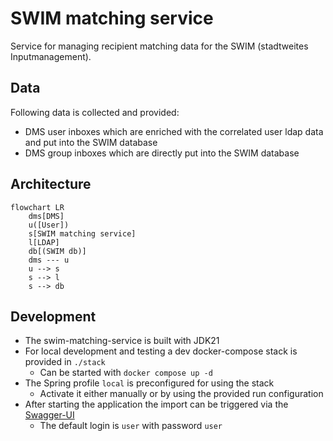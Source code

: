 # SWIM matching service

Service for managing recipient matching data for the SWIM (stadtweites Inputmanagement).

## Data

Following data is collected and provided:
- DMS user inboxes which are enriched with the correlated user ldap data and put into the SWIM database
- DMS group inboxes which are directly put into the SWIM database

## Architecture

```mermaid
flowchart LR
    dms[DMS]
    u([User])
    s[SWIM matching service]
    l[LDAP]
    db[(SWIM db)]
    dms --- u
    u --> s
    s --> l
    s --> db
```

## Development

- The swim-matching-service is built with JDK21
- For local development and testing a dev docker-compose stack is provided in `./stack`
  - Can be started with `docker compose up -d`
- The Spring profile `local` is preconfigured for using the stack
  - Activate it either manually or by using the provided run configuration
- After starting the application the import can be triggered via the [Swagger-UI](http://localhost:39146/swagger-ui/index.html)
  - The default login is `user` with password `user`
